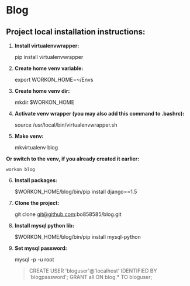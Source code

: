 Blog
====

Project local installation instructions:
----------------------------------------

1. **Install virtualenvwrapper:**

    pip install virtualenvwrapper

2. **Create home venv variable:**

    export WORKON_HOME=~/Envs

3. **Create home venv dir:**

    mkdir $WORKON_HOME

4. **Activate venv wrapper (you may also add this command to .bashrc):**

    source /usr/local/bin/virtualenvwrapper.sh

5. **Make venv:**

    mkvirtualenv blog

**Or switch to the venv, if you already created it earlier:**

    workon blog

6. **Install packages:**

    $WORKON_HOME/blog/bin/pip install django==1.5

7. **Clone the project:**

    git clone git@github.com:bo858585/blog.git

8. **Install mysql python lib:**

    $WORKON_HOME/blog/bin/pip install mysql-python

9. **Set mysql password:**

    mysql -p -u root
    > CREATE USER 'bloguser'@'localhost' IDENTIFIED BY 'blogpassword';
    > GRANT all ON blog.* TO bloguser;
